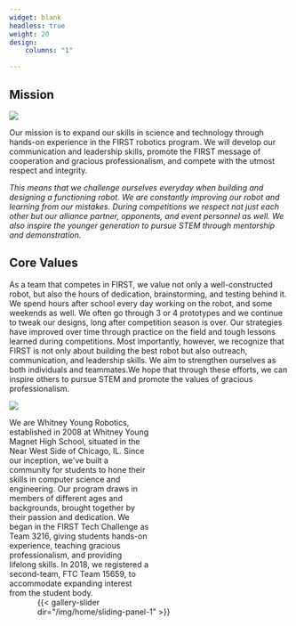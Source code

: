 ```yaml
---
widget: blank
headless: true
weight: 20
design:
    columns: "1"

---
```


Mission
-------

![](Mission%20and%20Core%20Values/ec60efce63d2e8ddd534c768001f39b8.jpg)

Our mission is to expand our skills in science and technology through hands-on experience in the FIRST robotics program. We will develop our communication and leadership skills, promote the FIRST message of cooperation and gracious professionalism, and compete with the utmost respect and integrity.

  

_This means that we challenge ourselves everyday when building and designing a functioning robot. We are constantly improving our robot and learning from our mistakes. During competitions we respect not just each other but our alliance partner, opponents, and event personnel as well. We also inspire the younger generation to pursue STEM through mentorship and demonstration._

Core Values
-----------

As a team that competes in FIRST, we value not only a well-constructed robot, but also the hours of dedication, brainstorming, and testing behind it. We spend hours after school every day working on the robot, and some weekends as well. We often go through 3 or 4 prototypes and we continue to tweak our designs, long after competition season is over. Our strategies have improved over time through practice on the field and tough lessons learned during competitions. Most importantly, however, we recognize that FIRST is not only about building the best robot but also outreach, communication, and leadership skills. We aim to strengthen ourselves as both individuals and teammates.We hope that through these efforts, we can inspire others to pursue STEM and promote the values of gracious professionalism.

  

![](Mission%20and%20Core%20Values/8786d280e3292cbfb2fb83e527a520c6.jpg)
<div>
<div style="float: left; width: 50%">
We are Whitney Young Robotics, established in 2008 at Whitney Young Magnet High School, situated in the Near West Side of Chicago, IL. Since our inception, we've built a community for students to hone their skills in computer science and engineering. Our program draws in members of different ages and backgrounds, brought together by their passion and dedication. We began in the FIRST Tech Challenge as Team 3216, giving students hands-on experience, teaching gracious professionalism, and providing lifelong skills. In 2018, we registered a second-team, FTC Team 15659, to accommodate expanding interest from the student body.
</div>
<div style="float: left; width: 50%; padding-left: 10%; display:inline-block; vertical-align: middle">
{{< gallery-slider dir="/img/home/sliding-panel-1" >}}
</div>
</div>



